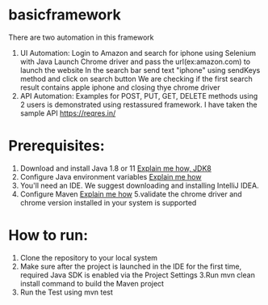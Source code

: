 # basicframework
There are two automation in this framework
1. UI Automation:
   Login to Amazon and search for iphone using Selenium with Java
   Launch Chrome driver and pass the url(ex:amazon.com) to launch the website
   In the search bar send text "iphone" using sendKeys method and click on search button
   We are checking if the first search result contains apple iphone and closing thye chrome driver
2. API Automation:
   Examples for POST, PUT, GET, DELETE methods using 2 users is demonstrated using restassured framework. I have taken the sample API https://reqres.in/


# Prerequisites:
1. Download and install Java 1.8 or 11 [Explain me how, JDK8](https://www.oracle.com/java/technologies/downloads/#java8)
2. Configure Java environment variables [Explain me how](https://confluence.atl/.sian.com/doc/setting-the-java_home-variable-in-windows-8895.html)
3. You'll need an IDE. We suggest downloading and installing IntelliJ IDEA.
4. Configure Maven [Explain me how](https://www.jetbrains.com/help/idea/convert-a-regular-project-into-a-maven-project.html#develop_with_maven)
5.validate the chrome driver and chrome version installed in your system is supported

# How to run:
1. Clone the repository to your local system
2. Make sure after the project is launched in the IDE for the first time, required Java SDK  is enabled via the Project Settings
3.Run mvn clean install command to build the Maven project
4. Run the Test using mvn test
